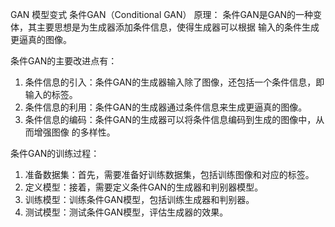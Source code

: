 GAN 模型变式
条件GAN（Conditional GAN）
原理：
条件GAN是GAN的一种变体，其主要思想是为生成器添加条件信息，使得生成器可以根据
输入的条件生成更逼真的图像。

条件GAN的主要改进点有：
1. 条件信息的引入：条件GAN的生成器输入除了图像，还包括一个条件信息，即输入的标签。
2. 条件信息的利用：条件GAN的生成器通过条件信息来生成更逼真的图像。
3. 条件信息的编码：条件GAN的生成器可以将条件信息编码到生成的图像中，从而增强图像
的多样性。

条件GAN的训练过程：
1. 准备数据集：首先，需要准备好训练数据集，包括训练图像和对应的标签。
2. 定义模型：接着，需要定义条件GAN的生成器和判别器模型。
3. 训练模型：训练条件GAN模型，包括训练生成器和判别器。
4. 测试模型：测试条件GAN模型，评估生成器的效果。